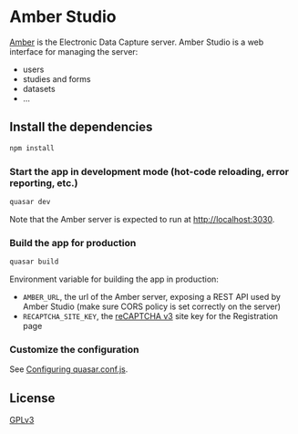 # Amber Studio

[Amber](https://github.com/obiba/amber) is the Electronic Data Capture server. Amber Studio is a web interface for managing the server:

* users
* studies and forms
* datasets
* ...

## Install the dependencies

```bash
npm install
```

### Start the app in development mode (hot-code reloading, error reporting, etc.)

```bash
quasar dev
```

Note that the Amber server is expected to run at [http://localhost:3030](http://localhost:3030).

### Build the app for production

```bash
quasar build
```

Environment variable for building the app in production:

* `AMBER_URL`, the url of the Amber server, exposing a REST API used by Amber Studio (make sure CORS policy is set correctly on the server)
* `RECAPTCHA_SITE_KEY`, the [reCAPTCHA v3](https://developers.google.com/recaptcha/docs/v3) site key for the Registration page

### Customize the configuration

See [Configuring quasar.conf.js](https://quasar.dev/quasar-cli/quasar-conf-js).

## License

[GPLv3](https://opensource.org/licenses/GPL-3.0)
